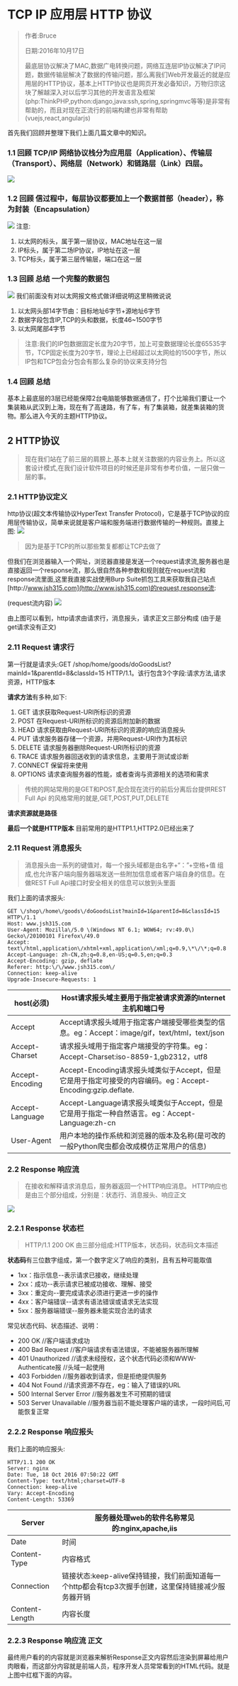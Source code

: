 # TCP IP 应用层 HTTP 协议

> 作者:Bruce
> 
> 日期:2016年10月17日
> 
> 最底层协议解决了MAC,数据广电转换问题，网络互连层IP协议解决了IP问题，数据传输层解决了数据的传输问题，那么离我们Web开发最近的就是应用层的HTTP协议，基本上HTTP协议也是网页开发必备知识，万物归宗这块了解越深入对以后学习其他的开发语言及框架\(php:ThinkPHP,python:django,java:ssh,spring,springmvc等等\)是非常有帮助的，而且对现在正流行的前端构建也非常有帮助\(vuejs,react,angularjs\)

首先我们回顾并整理下我们上面几篇文章中的知识。

### 1.1 回顾 TCP\/IP 网络协议栈分为应用层（Application）、传输层（Transport）、网络层（Network）和链路层（Link）四层。

![](http://pic002.cnblogs.com/images/2012/467431/2012111621035424.jpg)

### 1.2 回顾 信过程中，每层协议都要加上一个数据首部（header），称为封装（Encapsulation）

![](http://image.beekka.com/blog/201205/bg2012052913.png)
注意:

1. 以太网的标头，属于第一层协议，MAC地址在这一层
2. IP标头，属于第二场IP协议，IP地址在这一层
3. TCP标头，属于第三层传输层，端口在这一层

### 1.3 回顾 总结 一个完整的数据包

![](http://pic002.cnblogs.com/images/2012/467431/2012111621050639.jpg)
我们前面没有对以太网报文格式做详细说明这里稍微说说

1. 以太网头部14字节由：目标地址6字节+源地址6字节
2. 数据字段包含IP,TCP的头和数据，长度46~1500字节
3. 以太网尾部4字节

> 注意:我们的IP包数据固定长度为20字节，加上可变数据理论长度65535字节，TCP固定长度为20字节，理论上已经超过以太网给的1500字节，所以IP包和TCP包会分包会有那么复杂的协议来支持分包

### 1.4 回顾 总结

基本上最底层的3层已经能保障2台电脑能够数据通信了，打个比喻我们要让一个集装箱从武汉到上海，现在有了高速路，有了车，有了集装箱，就差集装箱的货物。那么进入今天的主题HTTP协议。

## 2 HTTP协议

> 现在我们站在了前三层的肩膀上,基本上就关注数据的内容业务上。所以这套设计模式,在我们设计软件项目的时候还是非常有参考价值，一层只做一层的事。

### 2.1 HTTP协议定义

http协议\(超文本传输协议HyperText Transfer Protocol\)，它是基于TCP协议的应用层传输协议，简单来说就是客户端和服务端进行数据传输的一种规则。直接上图:
![](http://www.ruanyifeng.com/blogimg/asset/2016/bg2016081901.jpg)

> 因为是基于TCP的所以那些繁复都都让TCP去做了

但我们在浏览器输入一个网址，浏览器直接是发送一个request请求流,服务器也是直接返回一个response流，那么很自然各种参数和规则就在request流和response流里面,这里我直接实战使用Burp Suite抓包工具来获取我自己站点[http:\/\/www.jsh315.com](http://www.jsh315.com)的request,response流:

\(request流内容\)
![](/assets/request1.jpg)

由上图可以看到，http请求由请求行，消息报头，请求正文三部分构成 \(由于是get请求没有正文\)

### 2.11 Request 请求行

第一行就是请求头:GET \/shop\/home\/goods\/doGoodsList?mainId=1&parentId=8&classId=15 HTTP\/1.1。该行包含3个字段:请求方法,请求资源，HTTP版本

**请求方法**有多种,如下:

1. GET     请求获取Request-URI所标识的资源
2. POST    在Request-URI所标识的资源后附加新的数据
3. HEAD    请求获取由Request-URI所标识的资源的响应消息报头
4. PUT     请求服务器存储一个资源，并用Request-URI作为其标识
5. DELETE  请求服务器删除Request-URI所标识的资源
6. TRACE   请求服务器回送收到的请求信息，主要用于测试或诊断
7. CONNECT 保留将来使用
8. OPTIONS 请求查询服务器的性能，或者查询与资源相关的选项和需求

> 传统的网站常用的是GET和POST,配合现在流行的前后分离后台提供REST Full Api 的风格常用的就是,GET,POST,PUT,DELETE

**请求资源就是路径**

**最后一个就是HTTP版本** 目前常用的是HTTP1.1,HTTP2.0已经出来了

### 2.11 Request 消息报头

> 消息报头由一系列的键值对，每一个报头域都是由名字+“：”+空格+值 组成,也允许客户端向服务器端发送一些附加信息或者客户端自身的信息。在做REST Full Api接口时安全相关的信息可以放到头里面

我们上面的请求报头:

```
GET \/shop\/home\/goods\/doGoodsList?mainId=1&parentId=8&classId=15 HTTP\/1.1
Host: www.jsh315.com
User-Agent: Mozilla\/5.0 \(Windows NT 6.1; WOW64; rv:49.0\) Gecko\/20100101 Firefox\/49.0
Accept: text\/html,application\/xhtml+xml,application\/xml;q=0.9,\*\/\*;q=0.8
Accept-Language: zh-CN,zh;q=0.8,en-US;q=0.5,en;q=0.3
Accept-Encoding: gzip, deflate
Referer: http:\/\/www.jsh315.com\/
Connection: keep-alive
Upgrade-Insecure-Requests: 1
```

| **host\(必须\)** | Host请求报头域主要用于指定被请求资源的Internet主机和端口号 |
| --- | --- |
| Accept | Accept请求报头域用于指定客户端接受哪些类型的信息。eg：Accept：image\/gif，text\/html，text\/json |
| Accept-Charset | 请求报头域用于指定客户端接受的字符集。eg：Accept-Charset:iso-8859-1,gb2312，utf8 |
| Accept-Encoding | Accept-Encoding请求报头域类似于Accept，但是它是用于指定可接受的内容编码。eg：Accept-Encoding:gzip.deflate. |
| Accept-Language | Accept-Language请求报头域类似于Accept，但是它是用于指定一种自然语言。eg：Accept-Language:zh-cn |
| User-Agent | 用户本地的操作系统和浏览器的版本及名称\(是可改的一般Python爬虫都会改成模仿正常用户的信息\) |

### 2.2 Response 响应流

> 在接收和解释请求消息后，服务器返回一个HTTP响应消息。
> HTTP响应也是由三个部分组成，分别是：状态行、消息报头、响应正文

![](/assets/response1.jpg)

### 2.2.1 Response 状态栏

> HTTP\/1.1 200 OK
> 由三部分组成:HTTP版本，状态码，状态码文本描述

**状态码**有三位数字组成，第一个数字定义了响应的类别，且有五种可能取值

* 1xx：指示信息--表示请求已接收，继续处理
* 2xx：成功--表示请求已被成功接收、理解、接受
* 3xx：重定向--要完成请求必须进行更进一步的操作
* 4xx：客户端错误--请求有语法错误或请求无法实现
* 5xx：服务器端错误--服务器未能实现合法的请求

常见状态代码、状态描述、说明：

* 200 OK  \/\/客户端请求成功
* 400 Bad Request  \/\/客户端请求有语法错误，不能被服务器所理解
* 401 Unauthorized \/\/请求未经授权，这个状态代码必须和WWW-Authenticate报 \/\/头域一起使用
* 403 Forbidden  \/\/服务器收到请求，但是拒绝提供服务
* 404 Not Found  \/\/请求资源不存在，eg：输入了错误的URL
* 500 Internal Server Error \/\/服务器发生不可预期的错误
* 503 Server Unavailable  \/\/服务器当前不能处理客户端的请求，一段时间后,可能恢复正常

### 2.2.2 Response 响应报头

我们上面的响应报头:

```
HTTP/1.1 200 OK
Server: nginx
Date: Tue, 18 Oct 2016 07:50:22 GMT
Content-Type: text/html;charset=UTF-8
Connection: keep-alive
Vary: Accept-Encoding
Content-Length: 53369
```

| Server | 服务器处理web的软件名称常见的:nginx,apache,iis |
| --- | --- |
| Date | 时间 |
| Content-Type | 内容格式 |
| Connection | 链接状态:keep-alive保持链接，我们前面知道每一个http都会有tcp3次握手创建，这里保持链接减少服务器开销 |
| Content-Length | 内容长度 |

### 2.2.3 Response 响应流 正文
最终用户看的的内容就是浏览器来解析Response正文内容然后渲染到屏幕给用户肉眼看，而这部分内容就是前端人员，程序开发人员常常看到的HTML代码。就是上图中红框下面的内容。

